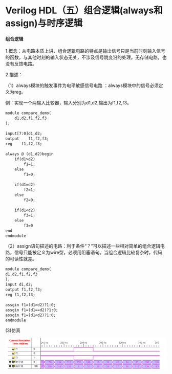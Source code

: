# Verilog HDL（五）组合逻辑(always和assign)与时序逻辑
#### **组合逻辑**

1.概念：从电路本质上讲，组合逻辑电路的特点是输出信号只是当前时刻输入信号的函数，与其他时刻的输入状态无关，不涉及信号跳变沿的处理。无存储电路，也没有反馈电路。

2.描述：

（1）always模块的触发事件为电平敏感信号电路 ：always模块中的信号必须定义为reg。

例：实现一个两输入比较器，输入分别为d1,d2,输出为f1,f2,f3。 

```
module compare_demo(
    d1,d2,f1,f2,f3
);

input[7:0]d1,d2;
output    f1,f2,f3;
reg    f1,f2,f3;

always @ (d1,d2)begin
    if(d1>d2)
        f1=1;
    else
        f1=0;
    
    if(d1=d2)
        f2=1;
    else
        f2=0;

    if(d1<d2)
        f3=1;
    else
        f3=0
end
endmodule

```

（2）assign语句描述的电路：利于条件“？”可以描述一些相对简单的组合逻辑电路，信号只能被定义为wire型，必须用阻塞语句。当组合逻辑比较复杂时，代码的可读性就差。

```
module compare_demo(
d1,d2,f1,f2,f3
);
input di,d2;
output f1,f2,f3;
reg f1,f2,f3;

assgin f1=(d1>d2)?1:0;
assgin f1=(d1==d2)?1:0;
assgin f1=(d1<d2)?1:0;
endmodule
```

(3)仿真

![](vx_images/83420219257625.png)
